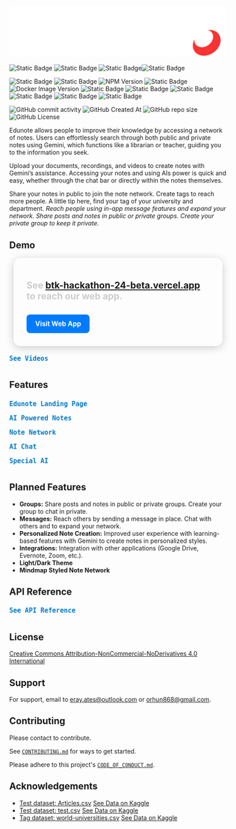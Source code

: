 <!-- <details>
  <summary style="margin-bottom: 5px; display: flex; text-align: center;">
    <samp style="font-size: 8px; color: #5d708c">Notes for Hackathon (Click to see)</samp>
  </summary>

  <ul style="font-size: 12px">
    <li>Responsive...</li>
  </ul>

</details> -->


![Logo](app/public/assets/images/edunote-logo-light.png)

![Static Badge](https://img.shields.io/badge/EDUNOTE-black?logo=e&link=https%3A%2F%2Fbtk-hackathon-24-beta.vercel.app%2F)
![Static Badge](https://img.shields.io/badge/erenorhun-black?logo=github&link=https%3A%2F%2Fgithub.com%2Felymsyr%2F)
![Static Badge](https://img.shields.io/badge/erayates-black?logo=github&link=https%3A%2F%2Fgithub.com%2Ferayates%2F)![Static Badge](https://img.shields.io/badge/utkukayaa-black?logo=github&link=https%3A%2F%2Fgithub.com%2FUtkuKayaa%2F)

![Static Badge](https://img.shields.io/badge/Vercel-black?logo=vercel&link=https%3A%2F%2Fvercel.com%2F)
![Static Badge](https://img.shields.io/badge/Next.JS-black?logo=nextdotjs&link=https%3A%2F%2Fnextjs.org%2F)
![NPM Version](https://img.shields.io/npm/v/tailwindcss?logo=tailwindcss&label=tailwindcss&link=https%3A%2F%2Ftailwindcss.com%2F)
![Static Badge](https://img.shields.io/badge/FastAPI-white?logo=fastapi&link=https%3A%2F%2Ffastapi.tiangolo.com%2F)
![Docker Image Version](https://img.shields.io/docker/v/elymsyr/btk-file-02?arch=amd64&logo=docker&label=Docker&link=https%3A%2F%2Fhub.docker.com%2Frepositories%2Felymsyr)
![Static Badge](https://img.shields.io/badge/Google%20Cloud%20Artifact%20Registiry-white?logo=googlecloud)
![Static Badge](https://img.shields.io/badge/Google%20Cloud%20Run-white?logo=googlecloud)
![Static Badge](https://img.shields.io/badge/Google%20Cloud%20Buckets-white?logo=googlecloud)
![Static Badge](https://img.shields.io/badge/Clerk-orange?logo=clerk)
![Static Badge](https://img.shields.io/badge/Javascript-black?logo=javascript)
![Static Badge](https://img.shields.io/badge/Python-black?logo=python)


![GitHub commit activity](https://img.shields.io/github/commit-activity/t/erayates/btk-hackathon-24)
![GitHub Created At](https://img.shields.io/github/created-at/erayates/btk-hackathon-24)
![GitHub repo size](https://img.shields.io/github/repo-size/erayates/btk-hackathon-24)
![GitHub License](https://img.shields.io/github/license/erayates/btk-hackathon-24)

Edunote allows people to improve their knowledge by accessing a network of notes. Users can effortlessly search through both public and private notes using Gemini, which functions like a librarian or teacher, guiding you to the information you seek.

Upload your documents, recordings, and videos to create notes with Gemini’s assistance. Accessing your notes and using AIs power is quick and easy, whether through the chat bar or directly within the notes themselves. 

Share your notes in public to join the note network. Create tags to reach more people. A little tip here, find your tag of your university and department. *Reach people using in-app message features and expand your network. Share posts and notes in public or private groups. Create your private group to keep it private.*

## Demo

<div style="max-width: 1000px; margin: 15px 10px; padding: 30px; background-color: ##313131; border-radius: 15px; box-shadow: 0 4px 20px rgba(0, 0, 0, 0.2); transition: transform 0.2s;">
  <p style="font-weight: bold; color: #cccccc; font-size: 1.5em; margin-bottom: 20px;">See <strong><a href="https://btk-hackathon-24-beta.vercel.app/"> btk-hackathon-24-beta.vercel.app</a></strong> to reach our web app.</p>
  <a href="https://btk-hackathon-24-beta.vercel.app/" target="_blank" 
     style="display: inline-block; margin-top: 10px; padding: 12px 20px; background-color: #007bff; color: white; text-decoration: none; border-radius: 8px; font-weight: bold; font-size: 1.1em;">
     Visit Web App
  </a>
</div>


<details>
  <summary style="font-weight: bold; cursor: pointer; margin-bottom: 5px; padding: 5px 0; width: 100%; display: flex; text-align: center; align-items: center;">
    <samp style="font-size: 15px; color: #007acc; display: flex; text-align: center; width: 100%; align-items: center;">See Videos</samp>
  </summary>
  <summary style="border: 2px dashed red; padding: 10px; margin-bottom:10px; color: red; font-weight: bold;">Warning: The videos were taken on a local run, not on a deployed product. Due to hardware insufficiency, the fps rate and the working speed of the web app may seem low. Also, the videos do not show the final version of the product. Please go to the product from the link above for a full experience.</summary>
  <!-- <video width="720" height="391" controls>
    <source src="Docs/screen-capture.mp4" type="video/mp4">
    Error while opening video. Please see Docs/screen-capture.mp4
  </video>
  <video width="720" height="391" controls>
    <source src="Docs/screen-capture (1).mp4" type="video/mp4">
    Error while opening video. Please see Docs/screen-capture (1).mp4
  </video>
  <video width="720" height="391" controls>
    <source src="Docs/screen-capture (2).mp4" type="video/mp4">
    Error while opening video. Please see Docs/screen-capture (2).mp4
  </video> -->
</details>

<h2>Features</h2>

<details>
  <summary style="font-weight: bold; cursor: pointer; margin-bottom: 5px; padding: 5px 0; width: 100%; display: flex; text-align: center; align-items: center;">
    <samp style="font-size: 15px; color: #007acc; display: flex; text-align: center; width: 100%; align-items: center;">Edunote Landing Page</samp>
  </summary>
  <div style="margin-left: 20px;">
    <img src="Docs/ss/full.png" alt="Edunote Landing Page" style="max-width: 80%; height: auto; display: block; margin: 10px auto; border-radius: 5px; box-shadow: 0 5px 12px rgba(0, 0, 0, 0.4);">
    <h4 style="font-size: 17px; text-align: center;">More Notes</h4>
    <img src="Docs/ss/morestab.png" alt="More Notes Tab" style="max-width: 80%; height: auto; display: block; margin: 10px auto; border-radius: 5px; box-shadow: 0 5px 12px rgba(0, 0, 0, 0.4);">
    <img src="Docs/ss/likestab.png" alt="Likes Tab" style="max-width: 80%; height: auto; display: block; margin: 10px auto; border-radius: 5px; box-shadow: 0 5px 12px rgba(0, 0, 0, 0.4);">
  </div>
</details>

<details>
  <summary style="font-weight: bold; cursor: pointer; margin-bottom: 5px; padding: 5px 0; width: 100%; display: flex; text-align: center; align-items: center;">
    <samp style="font-size: 15px; color: #007acc; display: flex; text-align: center; width: 100%; align-items: center;">AI Powered Notes</samp>
  </summary>
  <div style="margin-left: 20px;">
    <h4 style="font-size: 17px; text-align: center;">Use AI in Your Notes</h4>
    <img src="Docs/ss/noteoptions.png" alt="AI Note Options" style="max-width: 80%; height: auto; display: block; margin: 10px auto; border-radius: 5px; box-shadow: 0 5px 12px rgba(0, 0, 0, 0.4);">
    <img src="Docs/ss/noteoptionsinside.png" alt="AI Note Options Inside" style="max-width: 80%; height: auto; display: block; margin: 10px auto; border-radius: 5px; box-shadow: 0 5px 12px rgba(0, 0, 0, 0.4);">
    <img src="Docs/ss/noteoptionsexample.png" alt="AI Note Option Example" style="max-width: 80%; height: auto; display: block; margin: 10px auto; border-radius: 5px; box-shadow: 0 5px 12px rgba(0, 0, 0, 0.4);">
    <img src="Docs/ss/notevideoexample.png" alt="AI Video Example" style="max-width: 80%; height: auto; display: block; margin: 10px auto; border-radius: 5px; box-shadow: 0 5px 12px rgba(0, 0, 0, 0.4);">
    <h4 style="font-size: 17px; text-align: center;">Note Settings</h4>
    <img src="Docs/ss/notesettings.png" alt="Note Settings" style="max-width: 80%; height: auto; display: block; margin: 10px auto; border-radius: 5px; box-shadow: 0 5px 12px rgba(0, 0, 0, 0.4);">
  </div>
</details>

<details>
  <summary style="font-weight: bold; cursor: pointer; margin-bottom: 5px; padding: 5px 0; width: 100%; display: flex; text-align: center; align-items: center;">
    <samp style="font-size: 15px; color: #007acc; display: flex; text-align: center; width: 100%; align-items: center;">Note Network</samp>
  </summary>
  <div style="margin-left: 20px;">
    <img src="Docs/ss/alls.png" alt="Note Network Overview" style="max-width: 80%; height: auto; display: block; margin: 10px auto; border-radius: 5px; box-shadow: 0 5px 12px rgba(0, 0, 0, 0.4);">
  </div>
</details>

<details>
  <summary style="font-weight: bold; cursor: pointer; margin-bottom: 5px; padding: 5px 0; width: 100%; display: flex; text-align: center; align-items: center;">
    <samp style="font-size: 15px; color: #007acc; display: flex; text-align: center; width: 100%; align-items: center;">AI Chat</samp>
  </summary>
  <div style="margin-left: 20px;">
    <img src="Docs/ss/chat.png" alt="AI Chat" style="max-width: 80%; height: auto; display: block; margin: 10px auto; border-radius: 5px; box-shadow: 0 5px 12px rgba(0, 0, 0, 0.4);">
    <h4 style="font-size: 17px; text-align: center;">Gemini</h4>
    <img src="Docs/ss/gemini.png" alt="Gemini Chat" style="max-width: 80%; height: auto; display: block; margin: 10px auto; border-radius: 5px; box-shadow: 0 5px 12px rgba(0, 0, 0, 0.4);">
    <h4 style="font-size: 17px; text-align: center;">Chat in Public Notes</h4>
    <img src="Docs/ss/publics.png" alt="Chat in Public Notes" style="max-width: 80%; height: auto; display: block; margin: 10px auto; border-radius: 5px; box-shadow: 0 5px 12px rgba(0, 0, 0, 0.4);">
    <h4 style="font-size: 17px; text-align: center;">Chat in Your Notes</h4>
    <img src="Docs/ss/privates.png" alt="Chat in Private Notes" style="max-width: 80%; height: auto; display: block; margin: 10px auto; border-radius: 5px; box-shadow: 0 5px 12px rgba(0, 0, 0, 0.4);">
    <img src="Docs/ss/single.png" alt="Single Chat" style="max-width: 80%; height: auto; display: block; margin: 10px auto; border-radius: 5px; box-shadow: 0 5px 12px rgba(0, 0, 0, 0.4);">
    <img src="Docs/ss/singleoptions.png" alt="Single Chat Options" style="max-width: 80%; height: auto; display: block; margin: 10px auto; border-radius: 5px; box-shadow: 0 5px 12px rgba(0, 0, 0, 0.4);">
  </div>
</details>


<details>
    <summary style="font-weight: bold; cursor: pointer; margin-bottom: 5px; padding: 5px 0; width: 100%; display: flex; text-align: center; align-items: center;"><samp style="font-size: 15px; color: #007acc; display: flex; text-align: center; width: 100%; align-items: center;">Special AI</samp></summary>
    <div class="note-section">
        <img src="Docs/ss/ai.png" alt="Special AI" style="max-width: 80%; height: auto; display: block; margin: 10px auto; border-radius: 5px; box-shadow: 0 5px 12px rgba(0, 0, 0, 0.4);">
        <h4 style="font-size: 17px; text-align: center;">Youtube</h4>
        <img src="Docs/ss/ai-yt.png" alt="AI YouTube Example" style="max-width: 80%; height: auto; display: block; margin: 10px auto; border-radius: 5px; box-shadow: 0 5px 12px rgba(0, 0, 0, 0.4);">
        <h4 style="font-size: 17px; text-align: center;">PDF</h4>
        <img src="Docs/ss/ai-pdf.png" alt="AI PDF Example" style="max-width: 80%; height: auto; display: block; margin: 10px auto; border-radius: 5px; box-shadow: 0 5px 12px rgba(0, 0, 0, 0.4);">
        <h4 style="font-size: 17px; text-align: center;">Audio</h4>
        <img src="Docs/ss/ai-audio.png" alt="AI Audio Example" style="max-width: 80%; height: auto; display: block; margin: 10px auto; border-radius: 5px; box-shadow: 0 5px 12px rgba(0, 0, 0, 0.4);">
        <h4 style="font-size: 17px; text-align: center;">Image</h4>
        <img src="Docs/ss/ai-image.png" alt="AI Image Example" style="max-width: 80%; height: auto; display: block; margin: 10px auto; border-radius: 5px; box-shadow: 0 5px 12px rgba(0, 0, 0, 0.4);">
    </div>
</details>


## Planned Features

- **Groups:** Share posts and notes in public or private groups. Create your group to chat in private.
- **Messages:** Reach others by sending a message in place. Chat with others and to expand your network.
- **Personalized Note Creation:** Improved user experience with learning-based features with Gemini to create notes in personalized styles.
- **Integrations:** Integration with other applications (Google Drive, Evernote, Zoom, etc.).
- **Light/Dark Theme**
- **Mindmap Styled Note Network**

## API Reference

<details>
<summary style="font-weight: bold; cursor: pointer; margin-bottom: 5px; padding: 5px 0; width: 100%; display: flex; text-align: center; align-items: center;"> <b> <samp style="font-size: 15px; color: #007acc; display: flex; text-align: center; width: 100%; align-items: center;"> See API Reference </samp></b></summary>
<samp>
<br>

### Gemini Operation

#### Interact with Gemini AI

```http
  POST /gemini/
```

| Parameter | Type     | Description                |
| :-------- | :------- | :------------------------- |
| `option	` | `string` | The type of content generation to perform. |
| `prompt` | `string` | **Required**. The input text to be processed. |
| `command` | `string` | **Optional** command for further processing. |
| `user_id` | `string` | **Required**. User ID for tracking interactions. |
| `note_id` | `string` | Default is 'gemini'. Note ID for context. |
| `user_query` | `string` | Specific query related to the prompt. |

### Chat History Operations

#### Retrieve Chat History

```http
  GET /chat/history/
```
| Parameter | Type     | Description                       |
| :-------- | :------- | :-------------------------------- |
| `user_id`      | `string` | **Required**. User ID for which to retrieve chat history. |
| `note_id`      | `string` | **Optional**. Note ID to specify the context of the chat. |

#### GET /chat/clear/

```http
  GET /chat/clear/
```

| Parameter | Type     | Description                       |
| :-------- | :------- | :-------------------------------- |
| `user_id`      | `string` | **Required**. User ID for which to clear chat history. |
| `note_id`      | `string` | **Optional**. Note ID to specify the context of the chat. |

### Elasticsearch Operations

#### Chat with Gemini in Notes

```http
  POST /search/ask/
```

| Parameter | Type     | Description                       |
| :-------- | :------- | :-------------------------------- |
| `query`      | `string` | **Required**. The specific search query. |
| `user_id`      | `string` | **Required**. User ID to filter the search results. |
| `public_search`      | `boolean` | **Optional**. Defaults to 'false'. Flag to indicate if public notes should be included. |

#### Simple Search

```http
  POST /search/simple/
```

| Parameter | Type     | Description                       |
| :-------- | :------- | :-------------------------------- |
| `query`      | `string` | **Required**. The search query string. |

#### Detailed Search

```http
  POST /search/all/
```

| Parameter | Type     | Description                       |
| :-------- | :------- | :-------------------------------- |
| `body`      | `object` | **Required**. JSON body containing the search criteria. |

### File Operations

#### Extract Transcript from YouTube Video

```http
  POST /caption/extract/
```

| Parameter | Type     | Description                       |
| :-------- | :------- | :-------------------------------- |
| `youtube_video_id`      | `string` | **Required**. The ID of the YouTube video from which to extract captions. |
| `only_transcript`      | `boolean` | **Optional**. Flag to indicate if only the transcript should be extracted. |

#### Extract Text from File

```http
  POST /file/extract/
```

| Parameter | Type     | Description                       |
| :-------- | :------- | :-------------------------------- |
| `file`      | `UploadFile` | **Required**. The file from which text will be extracted. |

**Supported File Extensions:**
- Audio: `mp3`, `wav`, `aac`, `m4a`, `wma`
- Pdf: `pdf`
- Image: `jpg`, `jpeg`, `png`, `gif`, `webp`, `svg`


#### Check File Existence

```http
  POST /file/check/
```

| Parameter | Type     | Description                       |
| :-------- | :------- | :-------------------------------- |
| `user_id`      | `string` | **Required**. User ID for tracking the file. |
| `file_name`      | `string` | **Required**. Name of the file to check if exists. |

#### Download File

```http
  POST /file/download/
```

| Parameter | Type     | Description                       |
| :-------- | :------- | :-------------------------------- |
| `user_id`      | `string` | **Required**. User ID for tracking the file. |
| `file_name`      | `string` | **Required**. Name of the file to be downloaded. |

#### Upload Files

```http
  POST /file/upload/
```

| Parameter | Type     | Description                       |
| :-------- | :------- | :-------------------------------- |
| `user_id`      | `string` | **Required**. User ID for tracking the file. |
| `if_exists`      | `boolean` | **Optional**. Defaults to 'False'. Flag to indicate if the file should be replaced if it already exists. |
| `files`      | `List<UploadFile>` | **Required**. List of files to be uploaded. |

</samp>
</details>

## License

[Creative Commons Attribution-NonCommercial-NoDerivatives 4.0 International](LICENSE)

## Support

For support, email to [eray.ates@outlook.com](mailto:eray.ates@outlook.com) or [orhun868@gmail.com](mailto:orhun868@gmail.com).


## Contributing

Please contact to contribute.

See [`CONTRIBUTING.md`](.github/CONTRIBUTING.md) for ways to get started.

Please adhere to this project's [`CODE_OF_CONDUCT.md`](.github/CODE_OF_CONDUCT.md).

## Acknowledgements

 - [Test dataset: Articles.csv](Functions/Data/Articles.csv) [See Data on Kaggle](https://www.kaggle.com/datasets/asad1m9a9h6mood/news-articles)
 - [Test dataset: test.csv](Functions/Data/Articles.csv) [See Data on Kaggle](https://www.kaggle.com/datasets/arashnic/urban-sound)
 - [Tag dataset: world-universities.csv](Functions/Data/Articles.csv) [See Data on Kaggle](https://www.kaggle.com/datasets/thedevastator/all-universities-in-the-world)
